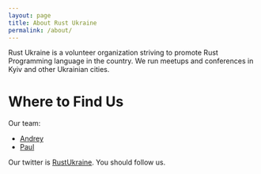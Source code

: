 ```yaml
---
layout: page
title: About Rust Ukraine
permalink: /about/
---
```


Rust Ukraine is a volunteer organization striving to promote Rust Programming language in the country. We run meetups and conferences in Kyiv and other Ukrainian cities.

# Where to Find Us

Our team:
  - [Andrey](https://twitter.com/listochkin)
  - [Paul](https://twitter.com/PaulColomiets)

Our twitter is [RustUkraine](https://twitter.com/RustUkraine). You should follow us.
